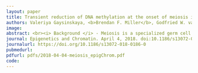```yaml
---
layout: paper
title: Transient reduction of DNA methylation at the onset of meiosis in male mice
authors: Valeriya Gaysinskaya, <b>Brendan F. Miller</b>, Godfried W. van der Heijden, Kasper D. Hansen, Alex Bortvin
image:
abstract: <br><i> Background </i> - Meiosis is a specialized germ cell cycle that generates haploid gametes. In the initial stage of meiosis, meiotic prophase I (MPI), homologous chromosomes pair and recombine. Extensive changes in chromatin in MPI raise an important question concerning the contribution of epigenetic mechanisms such as DNA methylation to meiosis. Interestingly, previous studies concluded that in male mice, genome-wide DNA methylation patters are set in place prior to meiosis and remain constant subsequently. However, no prior studies examined DNA methylation during MPI in a systematic manner necessitating its further investigation. <br><br><i> Results </i> - In this study, we used genome-wide bisulfite sequencing to determine DNA methylation of adult mouse spermatocytes at all MPI substages, spermatogonia and haploid sperm. This analysis uncovered transient reduction of DNA methylation (TRDM) of spermatocyte genomes. The genome-wide scope of TRDM, its onset in the meiotic S phase and presence of hemimethylated DNA in MPI are all consistent with a DNA replication-dependent DNA demethylation. Following DNA replication, spermatocytes regain DNA methylation gradually but unevenly, suggesting that key MPI events occur in the context of hemimethylated genome. TRDM also uncovers the prior deficit of DNA methylation of LINE-1 retrotransposons in spermatogonia resulting in their full demethylation during TRDM and likely contributing to the observed mRNA and protein expression of some LINE-1 elements in early MPI. <br><br><i> Conclusions </i> - Our results suggest that contrary to the prevailing view, chromosomes exhibit dynamic changes in DNA methylation in MPI. We propose that TRDM facilitates meiotic prophase processes and gamete quality control.
journal: Epigenetics and Chromatin. April 4, 2018. doi:10.1186/s13072-018-0186-0
journalurl: https://doi.org/10.1186/s13072-018-0186-0
pubmedurl:
pdfurl: pdfs/2018-04-04-meiosis_epigChrom.pdf
code:
---
```

